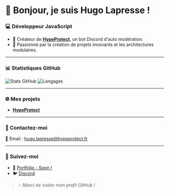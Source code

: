 # 👋 Bonjour, je suis Hugo Lapresse !

### 💻 Développeur JavaScript
- 🚀 Créateur de **[HypeProtect](https://hypeprotect.fr)**, un bot Discord d'auto modération.  
- 🌟 Passionné par la création de projets innovants et les architectures modulaires.  

---

### 📊 Statistiques GitHub

![Stats GitHub](https://github-readme-stats.vercel.app/api?username=HugoLapresse&show_icons=true&theme=vue-dark&hide=stars&count_private=true)
![Langages](https://github-readme-stats.vercel.app/api/top-langs/?username=HugoLapresse&layout=compact&theme=vue-dark)

---

### 🌐 Mes projets  
- **[HypeProtect](https://hypeprotect.fr)**

---

### 💬 Contactez-moi  
📧 Email : [hugo.lapresse@hypeprotect.fr](mailto:hugo.lapresse@hypeprotect.fr)  

---

### 🔗 Suivez-moi  
- 🌟 [Portfolio - Soon !](https://exemple.com)
- 🐦 [Discord](https://discord.gg/hypeprotect)

> *✨ Merci de visiter mon profil GitHub !*
